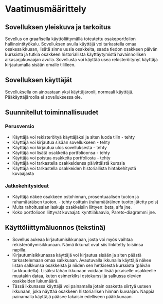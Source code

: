 # Vaatimusmäärittely

## Sovelluksen yleiskuva ja tarkoitus
Sovellus on graafisella käyttöliittymällä toteutettu osakeportfolion hallinointityökalu. Sovelluksen avulla käyttäjä voi tarkastella omaa osakesalkkuaan, lisätä sinne uusia osakkeita, saada tiedon osakkeen päivän kurssista ja tutkia osakkeen historiallista käyttäytymistä havainnollisen aikasarjakuvaajan avulla. Sovellusta voi käyttää usea rekisteröitynyt käyttäjä kirjautumalla sisään omalle tililleen.

## Sovelluksen käyttäjät
Sovelluksella on ainoastaan yksi käyttäjärooli, normaali käyttäjä. Pääkäyttäjäroolia ei sovelluksessa ole.

## Suunnitellut toiminnallisuudet

### Perusversio
- Käyttäjä voi rekisteröityä käyttäjäksi ja siten luoda tilin - tehty
- Käyttäjä voi kirjautua sisään sovellukseen - tehty
- Käyttäjä voi kirjautua ulos sovelluksesta - tehty
- Käyttäjä voi lisätä osakkeita portfolioonsa - tehty
- Käyttäjä voi poistaa osakkeita portfoliosta - tehty
- Käyttäjä voi tarkastella osakkeidensa päivittäistä kurssia
- Käyttäjä voi tarkastella osakkeiden historiallista hintakehitystä kuvaajasta

### Jatkokehitysideat
- Käyttäjä näkee osakkeen ostohinnan, prosentuaalisen tuoton ja rahamääräisen tuoton. - tehty osittain (rahamääräinen tuotto jätetty pois)
- Muita rahoitusalan laskuja osakkeisiin liittyen: beta, alfa jne.
- Koko portfolioon liittyvät kuvaajat: kynttiläkaavio, Pareto-diagrammi jne.

## Käyttöliittymäluonnos (tekstinä)
- Sovellus aukeaa kirjautumisikkunaan, josta voi myös vaihtaa rekisteröitymisikkunaan. Nämä ikkunat ovat siis linkitetty toisiinsa napilla.
- Kirjautumisikkunassa käyttäjä voi kirjautua sisään ja siten päästä tarkastelemaan omaa salkkuaan. Avautuvalla ikkunalla käyttäjä näkee listan salkkunsa osakkeista ja niiden sen hetkisestä kurssista (päivän tarkkuudella). Lisäksi tähän ikkunaan voidaan lisää jokaiselle osakkeelle muutakin dataa, kuten esimerkiksi ostokurssi ja salkussa olevien osakkeiden lukumäärä.
- Tässä ikkunassa käyttäjä voi painamalla jotain osaketta siirtyä uuteen ikkunaan, joka näyttää osakkeen historiallisen hinnan kuvaajan. Nappia painamalla käyttäjä pääsee takaisin edelliseen pääikkunaan.
